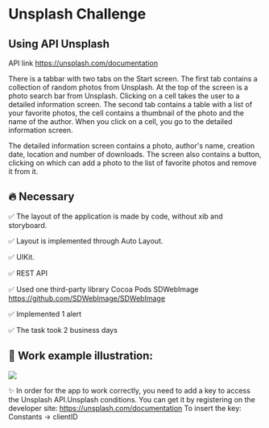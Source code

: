 # Unsplash Challenge

## Using API Unsplash
API link https://unsplash.com/documentation

There is a tabbar with two tabs on the Start screen.
The first tab contains a collection of random photos from Unsplash. At the top of the screen is a photo search bar from Unsplash. Clicking on a cell takes the user to a detailed information screen.
The second tab contains a table with a list of your favorite photos, the cell contains a thumbnail of the photo and the name of the author.
When you click on a cell, you go to the detailed information screen.

The detailed information screen contains a photo, author's name, creation date, location and number of downloads.
The screen also contains a button, clicking on which can add a photo to the list of favorite photos and remove it from it.

## 🔥 Necessary
:white_check_mark: The layout of the application is made by code, without xib and storyboard.

:white_check_mark: Layout is implemented through Auto Layout.

:white_check_mark: UIKit.

:white_check_mark: REST API

:white_check_mark: Used one third-party library Cocoa Pods SDWebImage https://github.com/SDWebImage/SDWebImage

:white_check_mark: Implemented 1 alert

:white_check_mark: The task took 2 business days



## 📱 Work example illustration:

![](RPReplay_Final1636209113.gif)


✨ In order for the app to work correctly, you need to add a key to access the Unsplash API.Unsplash conditions. You can get it by registering on the developer site: https://unsplash.com/documentation To insert the key: Constants -> clientID
